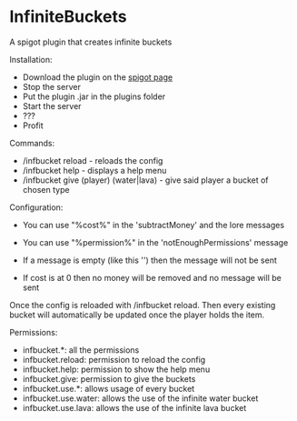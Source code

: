 # InfiniteBuckets
A spigot plugin that creates infinite buckets

Installation:

- Download the plugin on the [spigot page](https://www.spigotmc.org/resources/infinite-buckets.78725/)
- Stop the server
- Put the plugin .jar in the plugins folder
- Start the server
- ???
- Profit

Commands:
- /infbucket reload - reloads the config
- /infbucket help - displays a help menu
- /infbucket give (player) (water|lava) - give said player a bucket of chosen type

Configuration:

- You can use "%cost%" in the 'subtractMoney' and the lore messages
- You can use "%permission%" in the 'notEnoughPermissions' message

- If a message is empty (like this '') then the message will not be sent
- If cost is at 0 then no money will be removed and no message will be sent

Once the config is reloaded with /infbucket reload. Then every existing bucket will automatically be updated once the player holds the item.

Permissions:

- infbucket.*: all the permissions
- infbucket.reload: permission to reload the config
- infbucket.help: permission to show the help menu
- infbucket.give: permission to give the buckets
- infbucket.use.*: allows usage of every bucket
- infbucket.use.water: allows the use of the infinite water bucket
- infbucket.use.lava: allows the use of the infinite lava bucket
